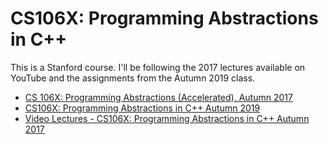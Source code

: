# CS106X: Programming Abstractions in C++

This is a Stanford course. I'll be following the 2017 lectures available on YouTube and the assignments from the Autumn 2019 class.

- [CS 106X: Programming Abstractions (Accelerated), Autumn 2017](https://web.stanford.edu/class/archive/cs/cs106x/cs106x.1182/)
- [CS106X: Programming Abstractions in C++ Autumn 2019](https://web.stanford.edu/class/cs106x/)
- [Video Lectures - CS106X: Programming Abstractions in C++ Autumn 2017](https://www.youtube.com/playlist?list=PLoCMsyE1cvdVmbGH6Jp-9twXPbi5J_IBT)


